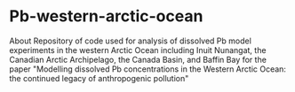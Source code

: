 # Pb-western-arctic-ocean
About Repository of code used for analysis of dissolved Pb model experiments in the western Arctic Ocean including Inuit Nunangat, the Canadian Arctic Archipelago, the Canada Basin, and Baffin Bay for the paper "Modelling dissolved Pb concentrations in the Western Arctic Ocean: the continued legacy of anthropogenic pollution"
